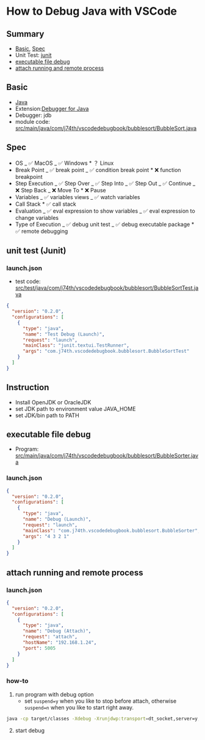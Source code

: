 # How to Debug Java with VSCode

## Summary

- [Basic](#basic), [Spec](#spec)
- Unit Test: [junit](#unit-test-junit)
- [executable file debug](#executable-file-debug)
- [attach running and remote process](#attach-running-and-remote-process)

## Basic

- [Java](https://www.java.com/)
- Extension:[Debugger for Java](https://marketplace.visualstudio.com/items?itemName=vscjava.vscode-java-debug)
- Debugger: jdb
- module code: [src/main/java/com/j74th/vscodedebugbook/bubblesort/BubbleSort.java](src/main/java/com/j74th/vscodedebugbook/bubblesort/BubbleSort.java)

## Spec

- OS
  _ ✅ MacOS
  _ ✅ Windows \* ？ Linux
- Break Point
  _ ✅ break point
  _ ✅ condition break point \* ❌ function breakpoint
- Step Execution
  _ ✅ Step Over
  _ ✅ Step Into
  _ ✅ Step Out
  _ ✅ Continue
  _ ❌ Step Back
  _ ❌ Move To \* ❌ Pause
- Variables
  _ ✅ variables views
  _ ✅ watch variables
- Call Stack \* ✅ call stack
- Evaluation
  _ ✅ eval expression to show variables
  _ ✅ eval expression to change variables
- Type of Execution
  _ ✅ debug unit test
  _ ✅ debug executable package \* ✅ remote debugging

## unit test (Junit)

### launch.json

- test code: [src/test/java/com/j74th/vscodedebugbook/bubblesort/BubbleSortTest.java](src/test/java/com/j74th/vscodedebugbook/bubblesort/BubbleSortTest.java)

```json
{
  "version": "0.2.0",
  "configurations": [
    {
      "type": "java",
      "name": "Test Debug (Launch)",
      "request": "launch",
      "mainClass": "junit.textui.TestRunner",
      "args": "com.j74th.vscodedebugbook.bubblesort.BubbleSortTest"
    }
  ]
}
```

## Instruction

- Install OpenJDK or OracleJDK
- set JDK path to environment value JAVA_HOME
- set JDK/bin path to PATH

## executable file debug

- Program: [src/main/java/com/j74th/vscodedebugbook/bubblesort/BubbleSorter.java](src/main/java/com/j74th/vscodedebugbook/bubblesort/BubbleSorter.java)

### launch.json

```json
{
  "version": "0.2.0",
  "configurations": [
    {
      "type": "java",
      "name": "Debug (Launch)",
      "request": "launch",
      "mainClass": "com.j74th.vscodedebugbook.bubblesort.BubbleSorter",
      "args": "4 3 2 1"
    }
  ]
}
```

## attach running and remote process

### launch.json

```json
{
  "version": "0.2.0",
  "configurations": [
    {
      "type": "java",
      "name": "Debug (Attach)",
      "request": "attach",
      "hostName": "192.168.1.24",
      "port": 5005
    }
  ]
}
```

### how-to

1. run program with debug option
   - set `suspend=y` when you like to stop before attach, otherwise `suspend=n` when you like to start right away.

```sh
java -cp target/classes -Xdebug -Xrunjdwp:transport=dt_socket,server=y,address=5005,suspend=y com.j74th.vscodedebugbook.bubblesort.BubbleSorter 4 3 2 1
```

2. start debug
